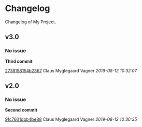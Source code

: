# Changelog
Changelog of My Project.

## v3.0
### No issue

**Third commit**


[2738158154b2367](https://github.com/cmvagner/test-git-changelog-maven-plugin/commit/2738158154b2367) Claus Myglegaard Vagner *2019-08-12 10:32:07*


## v2.0
### No issue

**Second commit**


[9fc7601dbb4be88](https://github.com/cmvagner/test-git-changelog-maven-plugin/commit/9fc7601dbb4be88) Claus Myglegaard Vagner *2019-08-12 10:30:35*


